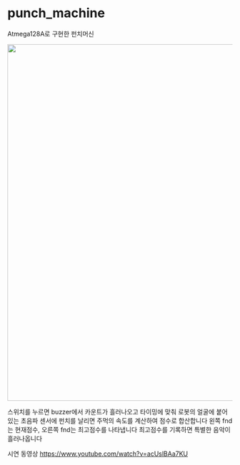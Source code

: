 # punch_machine

Atmega128A로 구현한 펀치머신



<img src="https://user-images.githubusercontent.com/79401359/146861524-f9f96df7-82ec-4835-8b8d-bf9ae0c5899d.jpg"  width="720" height="800">



스위치를 누르면 buzzer에서 카운트가 흘러나오고 타이밍에 맞춰
로봇의 얼굴에 붙어있는 초음파 센서에 펀치를 날리면 주먹의 속도를 계산하여 점수로 합산합니다
왼쪽 fnd는 현재점수, 오른쪽 fnd는 최고점수를 나타냅니다
최고점수를 기록하면 특별한 음악이 흘러나옵니다




시연 동영상
https://www.youtube.com/watch?v=acUslBAa7KU
